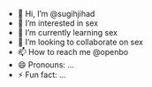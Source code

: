 - 👋 Hi, I’m @sugihjihad
- 👀 I’m interested in sex
- 🌱 I’m currently learning sex
- 💞️ I’m looking to collaborate on sex
- 📫 How to reach me @openbo
- 😄 Pronouns: ...
- ⚡ Fun fact: ...

<!---
sugihjihad/sugihjihad is a ✨ special ✨ repository because its `README.md` (this file) appears on your GitHub profile.
You can click the Preview link to take a look at your changes.
--->
